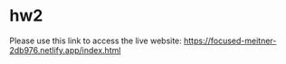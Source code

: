 # hw2
Please use this link to access the live website: https://focused-meitner-2db976.netlify.app/index.html
